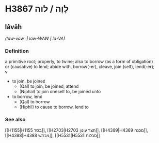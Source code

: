 # H3867 לָוָה / לוה

## lâvâh

_(law-vaw' | law-WAW | la-VA)_

### Definition

a primitive root; properly, to twine; also to borrow (as a form of obligation) or (causative) to lend; abide with, borrow(-er), cleave, join (self), lend(-er); v

- to join, be joined
  - (Qal) to join, be joined, attend
  - (Niphal) to join oneself to, be joined unto
- to borrow, lend
  - (Qal) to borrow
  - (Hiphil) to cause to borrow, lend to

### See also

[[H1155|H1155 בסר]], [[H2703|H2703 חצר עינון]], [[H4369|H4369 מכנה]], [[H4388|H4388 מכתש]], [[H5531|H5531 סכלות]]
